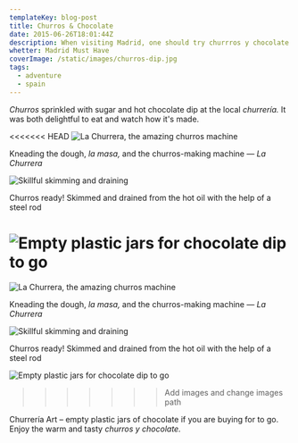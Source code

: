 ```yaml
---
templateKey: blog-post
title: Churros & Chocolate
date: 2015-06-26T18:01:44Z
description: When visiting Madrid, one should try churrros y chocolate
whetter: Madrid Must Have
coverImage: /static/images/churros-dip.jpg
tags:
  - adventure
  - spain
---
```


_Churros_ sprinkled with sugar and hot chocolate dip at the local _churrería._ It was both delightful to eat and watch how it's made.

<<<<<<< HEAD
![](/static/images/churros-cooking-03.jpg?nf_resize=fit&w=960 "La Churrera, the amazing churros machine")

Kneading the dough, *la masa,* and the churros-making machine &mdash; *La Churrera*

![](/static/images/churros-cooking-01.jpg?nf_resize=fit&w=960 "Skillful skimming and draining")

Churros ready! Skimmed and drained from the hot oil with the help of a steel rod

![](/static/images/churros-chocolate-jars.jpg?nf_resize=fit&w=960 "Empty plastic jars for chocolate dip to go")
=======
![](/static/images/churros-cooking-03.jpg "La Churrera, the amazing churros machine")

Kneading the dough, *la masa,* and the churros-making machine &mdash; *La Churrera*

![](/static/images/churros-cooking-01.jpg "Skillful skimming and draining")

Churros ready! Skimmed and drained from the hot oil with the help of a steel rod

![](/static/images/churros-chocolate-jars.jpg "Empty plastic jars for chocolate dip to go")
>>>>>>> Add images and change images path

Churrería Art – empty plastic jars of chocolate if you are buying for to go.
Enjoy the warm and tasty *churros y chocolate.*
